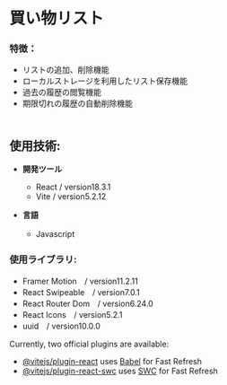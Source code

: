 # 買い物リスト

### 特徴：
- リストの追加、削除機能<br>
- ローカルストレージを利用したリスト保存機能<br>
- 過去の履歴の閲覧機能<br>
- 期限切れの履歴の自動削除機能<br>　　
   
## 使用技術:<br>  
- **<p>開発ツール</p>**
  - React / version18.3.1
  - Vite / version5.2.12
- **<p>言語</p>**
  -  Javascript　
### 使用ライブラリ:<br>
- Framer Motion　/ version11.2.11
- React Swipeable　/ version7.0.1
- React Router Dom　/ version6.24.0
- React Icons　/ version5.2.1
- uuid　/ version10.0.0



Currently, two official plugins are available:

- [@vitejs/plugin-react](https://github.com/vitejs/vite-plugin-react/blob/main/packages/plugin-react/README.md) uses [Babel](https://babeljs.io/) for Fast Refresh
- [@vitejs/plugin-react-swc](https://github.com/vitejs/vite-plugin-react-swc) uses [SWC](https://swc.rs/) for Fast Refresh
